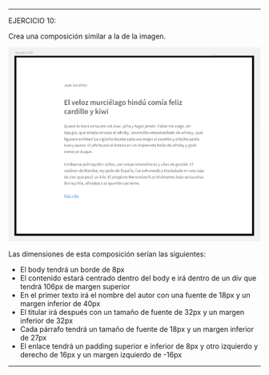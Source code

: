 <!--
  Este archivo está escrito en Markdown
  Para obtener más info acerca de qué es Markdown:

  https://www.youtube.com/watch?v=TtSWo2nbzAk&t=199s
-->

***
EJERCICIO 10:

Crea una composición similar a la de la imagen.

![Muestra](assets/1-5-10-muestra.png)

Las dimensiones de esta composición serían las siguientes:
- El body tendrá un borde de 8px
- El contenido estará centrado dentro del body e irá dentro de un div que tendrá 106px de margen superior
- En el primer texto irá el nombre del autor con una fuente de 18px y un margen inferior de 40px
- El titular irá después con un tamaño de fuente de 32px y un margen inferior de 32px
- Cada párrafo tendrá un tamaño de fuente de 18px y un margen inferior de 27px
- El enlace tendrá un padding superior e inferior de 8px y otro izquierdo y derecho de 16px y un margen izquierdo de -16px
***
